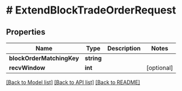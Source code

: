 # # ExtendBlockTradeOrderRequest

## Properties

Name | Type | Description | Notes
------------ | ------------- | ------------- | -------------
**blockOrderMatchingKey** | **string** |  |
**recvWindow** | **int** |  | [optional]

[[Back to Model list]](../../README.md#models) [[Back to API list]](../../README.md#endpoints) [[Back to README]](../../README.md)
